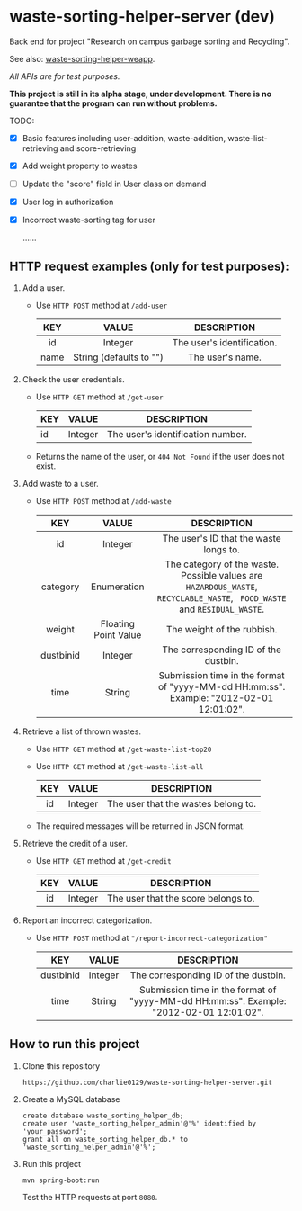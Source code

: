 # waste-sorting-helper-server (dev)

Back end for project "Research on campus garbage sorting and Recycling".

See also: [waste-sorting-helper-weapp](https://github.com/charlie0129/waste-sorting-helper-weapp).

*All APIs are for test purposes.*

**This project is still in its alpha stage,  under development. There is no guarantee that the program can run without problems.**

 TODO:

- [x] Basic features including user-addition, waste-addition, waste-list-retrieving and score-retrieving

- [x] Add weight property to wastes

- [ ] Update the "score" field in User class on demand

- [x] User log in authorization

- [x] Incorrect waste-sorting tag for user

  ......



## HTTP request examples (only for test purposes):

1. Add a user.

   - Use `HTTP POST` method at `/add-user`

     | KEY  |          VALUE          |        DESCRIPTION         |
     | :--: | :---------------------: | :------------------------: |
     |  id  |         Integer         | The user's identification. |
     | name | String (defaults to "") |      The user's name.      |
   
2. Check the user credentials.

   - Use `HTTP GET` method at `/get-user`

       | KEY  | VALUE   | DESCRIPTION                       |
       | ---- | ------- | --------------------------------- |
       | id   | Integer | The user's identification number. |

   - Returns the name of the user, or `404 Not Found` if the user does not exist.

3. Add waste to a user.

   - Use `HTTP POST` method at `/add-waste`

     |    KEY    |        VALUE         |                         DESCRIPTION                          |
     | :-------: | :------------------: | :----------------------------------------------------------: |
     |    id     |       Integer        |            The user's ID that the waste longs to.            |
     | category  |     Enumeration      | The category of the waste. Possible values are `HAZARDOUS_WASTE`,  `RECYCLABLE_WASTE`, ` FOOD_WASTE` and `RESIDUAL_WASTE`. |
     |  weight   | Floating Point Value |                  The weight of the rubbish.                  |
     | dustbinid |       Integer        |             The corresponding ID of the dustbin.             |
     |   time    |        String        | Submission time in the format of "yyyy-MM-dd HH:mm:ss". Example: "2012-02-01 12:01:02". |

4. Retrieve a list of thrown wastes.

   - Use `HTTP GET` method at `/get-waste-list-top20`

   - Use `HTTP GET` method at `/get-waste-list-all`

     | KEY  |  VALUE  |             DESCRIPTION             |
     | :--: | :-----: | :---------------------------------: |
     |  id  | Integer | The user that the wastes belong to. |
     
   - The required messages will be returned in JSON format.

5. Retrieve the credit of a user.

   - Use `HTTP GET` method at `/get-credit`

     | KEY  |  VALUE  |             DESCRIPTION             |
     | :--: | :-----: | :---------------------------------: |
     |  id  | Integer | The user that the score belongs to. |
     

6. Report an incorrect categorization.

    - Use `HTTP POST` method at `"/report-incorrect-categorization"`

        |    KEY    |  VALUE  |                         DESCRIPTION                          |
        | :-------: | :-----: | :----------------------------------------------------------: |
        | dustbinid | Integer |             The corresponding ID of the dustbin.             |
        |   time    | String  | Submission time in the format of "yyyy-MM-dd HH:mm:ss". Example: "2012-02-01 12:01:02". |

        

## How to run this project

1. Clone this repository

   `https://github.com/charlie0129/waste-sorting-helper-server.git`

2. Create a MySQL database

   ```mysql
   create database waste_sorting_helper_db;
   create user 'waste_sorting_helper_admin'@'%' identified by 'your_password';
   grant all on waste_sorting_helper_db.* to 'waste_sorting_helper_admin'@'%';
   ```

3. Run this project

   `mvn spring-boot:run`

   Test the HTTP requests at port `8080`.